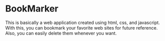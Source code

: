 # BookMarker
This is basically a web application created using html, css, and javascript.
With this, you can bookmark your favorite  web sites for future reference.
Also, you can easily delete them whenever you want.
